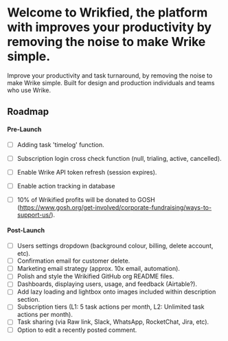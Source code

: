 # Welcome to Wrikfied, the platform with improves your productivity by removing the noise to make Wrike simple.

Improve your productivity and task turnaround, by removing the noise to make Wrike simple. Built for design and production individuals and teams who use Wrike.

## Roadmap

#### Pre-Launch

- [ ] Adding task 'timelog' function.
- [ ] Subscription login cross check function (null, trialing, active, cancelled).
- [ ] Enable Wrike API token refresh (session expires).
- [ ] Enable action tracking in database

- [ ] 10% of Wrikified profits will be donated to GOSH (https://www.gosh.org/get-involved/corporate-fundraising/ways-to-support-us/).

#### Post-Launch

- [ ] Users settings dropdown (background colour, billing, delete account, etc).
- [ ] Confirmation email for customer delete.
- [ ] Marketing email strategy (approx. 10x email, automation).
- [ ] Polish and style the Wrikified GitHub org README files.
- [ ] Dashboards, displaying users, usage, and feedback (Airtable?).
- [ ] Add lazy loading and lightbox onto images included within description section.
- [ ] Subscription tiers (L1: 5 task actions per month, L2: Unlimited task actions per month).
- [ ] Task sharing (via Raw link, Slack, WhatsApp, RocketChat, Jira, etc).
- [ ] Option to edit a recently posted comment.
